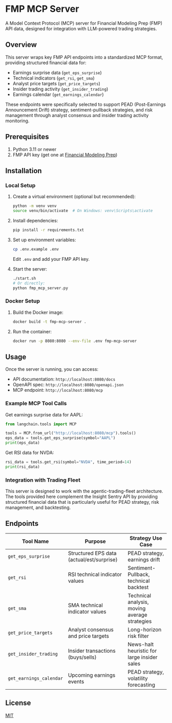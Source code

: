 # FMP MCP Server

A Model Context Protocol (MCP) server for Financial Modeling Prep (FMP) API data, designed for integration with LLM-powered trading strategies.

## Overview

This server wraps key FMP API endpoints into a standardized MCP format, providing structured financial data for:

- Earnings surprise data (`get_eps_surprise`)
- Technical indicators (`get_rsi`, `get_sma`)
- Analyst price targets (`get_price_targets`)
- Insider trading activity (`get_insider_trading`)
- Earnings calendar (`get_earnings_calendar`)

These endpoints were specifically selected to support PEAD (Post-Earnings Announcement Drift) strategy, sentiment-pullback strategies, and risk management through analyst consensus and insider trading activity monitoring.

## Prerequisites

1. Python 3.11 or newer
2. FMP API key (get one at [Financial Modeling Prep](https://financialmodelingprep.com/))

## Installation

### Local Setup

1. Create a virtual environment (optional but recommended):
   ```bash
   python -m venv venv
   source venv/bin/activate  # On Windows: venv\Scripts\activate
   ```

2. Install dependencies:
   ```bash
   pip install -r requirements.txt
   ```

3. Set up environment variables:
   ```bash
   cp .env.example .env
   ```
   
   Edit `.env` and add your FMP API key.

4. Start the server:
   ```bash
   ./start.sh
   # Or directly:
   python fmp_mcp_server.py
   ```

### Docker Setup

1. Build the Docker image:
   ```bash
   docker build -t fmp-mcp-server .
   ```

2. Run the container:
   ```bash
   docker run -p 8080:8080 --env-file .env fmp-mcp-server
   ```

## Usage

Once the server is running, you can access:

- API documentation: `http://localhost:8080/docs`
- OpenAPI spec: `http://localhost:8080/openapi.json`
- MCP endpoint: `http://localhost:8080/mcp`

### Example MCP Tool Calls

Get earnings surprise data for AAPL:
```python
from langchain.tools import MCP

tools = MCP.from_url("http://localhost:8080/mcp").tools()
eps_data = tools.get_eps_surprise(symbol="AAPL")
print(eps_data)
```

Get RSI data for NVDA:
```python
rsi_data = tools.get_rsi(symbol="NVDA", time_period=14)
print(rsi_data)
```

### Integration with Trading Fleet

This server is designed to work with the agentic-trading-fleet architecture. The tools provided here complement the Insight Sentry API by providing structured financial data that is particularly useful for PEAD strategy, risk management, and backtesting.

## Endpoints

| Tool Name             | Purpose                                        | Strategy Use Case                                |
|-----------------------|------------------------------------------------|--------------------------------------------------|
| `get_eps_surprise`    | Structured EPS data (actual/est/surprise)      | PEAD strategy, earnings drift                    |
| `get_rsi`             | RSI technical indicator values                 | Sentiment-Pullback, technical backtest           |
| `get_sma`             | SMA technical indicator values                 | Technical analysis, moving average strategies    |
| `get_price_targets`   | Analyst consensus and price targets            | Long-horizon risk filter                         |
| `get_insider_trading` | Insider transactions (buys/sells)              | News-halt heuristic for large insider sales      |
| `get_earnings_calendar`| Upcoming earnings events                      | PEAD strategy, volatility forecasting            |

## License

[MIT](LICENSE)